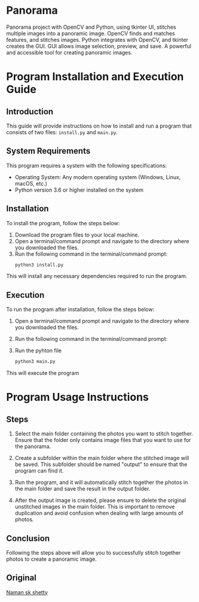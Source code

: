 # Panorama
Panorama project with OpenCV and Python, using tkinter UI, stitches multiple images into a panoramic image. OpenCV finds and matches features, and stitches images. Python integrates with OpenCV, and tkinter creates the GUI. GUI allows image selection, preview, and save. A powerful and accessible tool for creating panoramic images.
# Program Installation and Execution Guide

## Introduction

This guide will provide instructions on how to install and run a program that consists of two files: `install.py` and `main.py`. 

## System Requirements

This program requires a system with the following specifications:
- Operating System: Any modern operating system (Windows, Linux, macOS, etc.)
- Python version 3.6 or higher installed on the system

## Installation

To install the program, follow the steps below:

1. Download the program files to your local machine.
2. Open a terminal/command prompt and navigate to the directory where you downloaded the files.
3. Run the following command in the terminal/command prompt:
    ```sh
    python3 install.py
    ```
   
This will install any necessary dependencies required to run the program.

## Execution

To run the program after installation, follow the steps below:

1. Open a terminal/command prompt and navigate to the directory where you downloaded the files.
2. Run the following command in the terminal/command prompt:

3. Run the pyhton file
    ```sh
    python3 main.py
    ```
  This will execute the program
  
# Program Usage Instructions

## Steps

1. Select the main folder containing the photos you want to stitch together. Ensure that the folder only contains image files that you want to use for the panorama.

2. Create a subfolder within the main folder where the stitched image will be saved. This subfolder should be named "output" to ensure that the program can find it.

3. Run the program, and it will automatically stitch together the photos in the main folder and save the result in the output folder. 

4. After the output image is created, please ensure to delete the original unstitched images in the main folder. This is important to remove duplication and avoid confusion when dealing with large amounts of photos.

## Conclusion

Following the steps above will allow you to successfully stitch together photos to create a panoramic image.
## Original
<a href="https://github.com/Namanskshetty/Panorama">Naman sk shetty</a>
